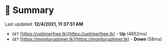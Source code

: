 # 📖 Summary
Last updated: **12/4/2021, 11:37:51 AM**

- `GET` [https://uptimerfree.tk](https://uptimerfree.tk) - **Up** (4652ms)
- `GET` [https://monitoruptimer.tk](https://monitoruptimer.tk) - **Down** (58ms)

